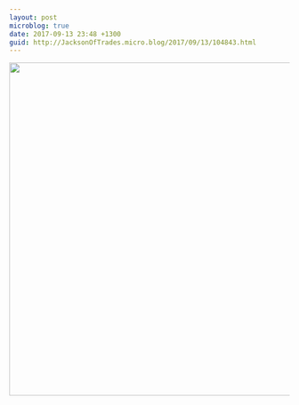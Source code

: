 ```yaml
---
layout: post
microblog: true
date: 2017-09-13 23:48 +1300
guid: http://JacksonOfTrades.micro.blog/2017/09/13/104843.html
---
```



<img src="http://JacksonOfTrades.micro.blog/uploads/2018/0348db9179.jpg" width="600" height="600" />
